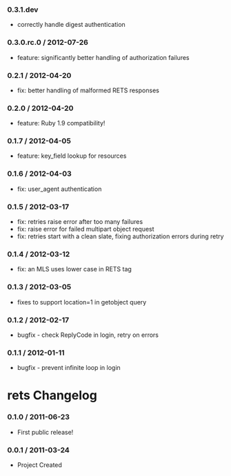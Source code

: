 ### 0.3.1.dev

* correctly handle digest authentication

### 0.3.0.rc.0 / 2012-07-26

* feature: significantly better handling of authorization failures

### 0.2.1 / 2012-04-20

* fix: better handling of malformed RETS responses

### 0.2.0 / 2012-04-20

* feature: Ruby 1.9 compatibility!

### 0.1.7 / 2012-04-05

* feature: key_field lookup for resources

### 0.1.6 / 2012-04-03

* fix: user_agent authentication

### 0.1.5 / 2012-03-17

* fix: retries raise error after too many failures
* fix: raise error for failed multipart object request
* fix: retries start with a clean slate, fixing authorization errors during retry

### 0.1.4 / 2012-03-12

* fix: an MLS uses lower case in RETS tag

### 0.1.3 / 2012-03-05

* fixes to support location=1 in getobject query

### 0.1.2 / 2012-02-17

* bugfix - check ReplyCode in login, retry on errors

### 0.1.1 / 2012-01-11

* bugfix - prevent infinite loop in login

# rets Changelog

### 0.1.0 / 2011-06-23

* First public release!

### 0.0.1 / 2011-03-24

* Project Created
